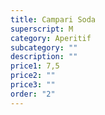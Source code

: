 ```yaml
---
title: Campari Soda
superscript: M
category: Aperitif
subcategory: ""
description: ""
price1: 7,5
price2: ""
price3: ""
order: "2"
---
```

